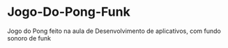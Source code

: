 # Jogo-Do-Pong-Funk
Jogo do Pong feito na aula de Desenvolvimento de aplicativos, com fundo sonoro de funk

